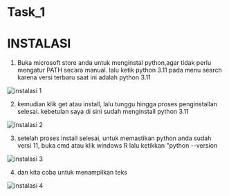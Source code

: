 # Task_1

# INSTALASI

1. Buka microsoft store anda untuk menginstal python,agar tidak perlu mengatur PATH secara manual. lalu ketik python 3.11 pada menu search karena versi terbaru saat ini adalah python 3.11

![instalasi 1](https://user-images.githubusercontent.com/93004934/224473997-eb88a6dd-24ac-41e9-ac15-82a0a081afc6.png)



2. kemudian klik get atau install, lalu tunggu hingga proses penginstallan selesai. kebetulan saya di sini sudah menginstall python 3.11

![instalasi 2](https://user-images.githubusercontent.com/93004934/224474041-d673a4ef-7207-4023-b69a-8f8d785bd8c5.png)



3. setelah proses install selesai, untuk memastikan python anda sudah versi 11, buka cmd atau klik windows R lalu ketikkan "python --version

![instalasi 3](https://user-images.githubusercontent.com/93004934/224474418-65d2301f-dd0e-4df6-aa96-173ac3be9a0f.png)

4. dan kita coba untuk menampilkan teks

![instalasi 4](https://user-images.githubusercontent.com/93004934/224541546-91c56188-3c0f-46ff-8bf8-d2335b46e061.png)



